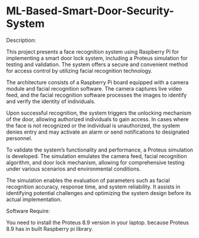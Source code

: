 # ML-Based-Smart-Door-Security-System

Description:

This project presents a face recognition system using Raspberry Pi for implementing a smart door lock system, including a Proteus simulation for testing and validation. The system offers a secure and convenient method for access control by utilizing facial recognition technology.

The architecture consists of a Raspberry Pi board equipped with a camera module and facial recognition software. The camera captures live video feed, and the facial recognition software processes the images to identify and verify the identity of individuals.

Upon successful recognition, the system triggers the unlocking mechanism of the door, allowing authorized individuals to gain access. In cases where the face is not recognized or the individual is unauthorized, the system denies entry and may activate an alarm or send notifications to designated personnel.

To validate the system’s functionality and performance, a Proteus simulation is developed. The simulation emulates the camera feed, facial recognition algorithm, and door lock mechanism, allowing for comprehensive testing under various scenarios and environmental conditions.

The simulation enables the evaluation of parameters such as facial recognition accuracy, response time, and system reliability. It assists in identifying potential challenges and optimizing the system design before its actual implementation.

Software Require:

You need to install the Proteus 8.9 version in your laptop. because Proteus 8.9 has in built Raspberry pi library.
